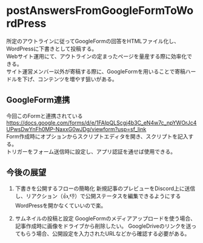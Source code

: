 # postAnswersFromGoogleFormToWordPress

所定のアウトラインに従ってGoogleFormの回答をHTMLファイル化し、WordPressに下書きとして投稿する。  
Webサイト運用にて、アウトラインの定まったページを量産する際に効率化できる。  
サイト運営メンバー以外が寄稿する際に、GoogleFormを用いることで寄稿ハードルを下げ、コンテンツを増やす狙いがある。  

## GoogleForm連携
今回このFormと連携されている  
https://docs.google.com/forms/d/e/1FAIpQLScgj4b3C_eN4w7c_npYWOrJc4UPwsDwYnFh0MP-NaxxG0wJDg/viewform?usp=sf_link  
Form作成時にオプションからスクリプトエディタを開き、スクリプトを記入する。  
トリガーをフォーム送信時に設定し、アプリ認証を通せば使用できる。

## 今後の展望
1. 下書きを公開するフローの簡略化
新規記事のプレビューをDiscord上に送信し、リアクション（👍,👎）で公開ステータスを編集できるようにする
WordPressを開かなくていいので楽。

2. サムネイルの投稿と設定
GoogleFormのメディアアップロードを使う場合、記事作成時に画像をドライブから削除したい。
GoogleDriveのリンクを送ってもらう場合、公開設定を入力されたURLなどから確認する必要がある。
